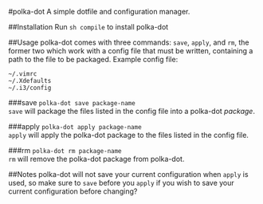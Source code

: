 #polka-dot
A simple dotfile and configuration manager.

##Installation
Run `sh compile` to install polka-dot

##Usage
polka-dot comes with three commands: `save`, `apply`, and `rm`, the former two which work with a config file that must be written, containing a path to the file to be packaged.
Example config file:
```
~/.vimrc
~/.Xdefaults
~/.i3/config
```

###save
`polka-dot save package-name`  
`save` will package the files listed in the config file into a polka-dot *package*.

###apply
`polka-dot apply package-name`  
`apply` will apply the polka-dot package to the files listed in the config file.

###rm
`polka-dot rm package-name`  
`rm` will remove the polka-dot package from polka-dot.

##Notes
polka-dot will not save your current configuration when `apply` is used, so make sure to `save` before you `apply` if you wish to save your current configuration before changing?
